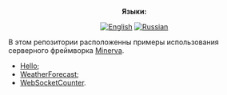 <div align="center">

**Языки:**
  
[![English](https://img.shields.io/badge/Language-English-blue?style=?style=flat-square)](README.md)
[![Russian](https://img.shields.io/badge/Language-Russian-blue?style=?style=flat-square)](README.ru.md)

</div>

В этом репозитории расположенны примеры использования серверного фреймворка [Minerva](https://github.com/GlebBatykov/minerva).

- [Hello](https://github.com/GlebBatykov/minerva_examples/tree/main/examples/hello);
- [WeatherForecast](https://github.com/GlebBatykov/minerva_examples/tree/main/examples/weather_forecast);
- [WebSocketCounter](https://github.com/GlebBatykov/minerva_examples/tree/main/examples/websocket_counter).
